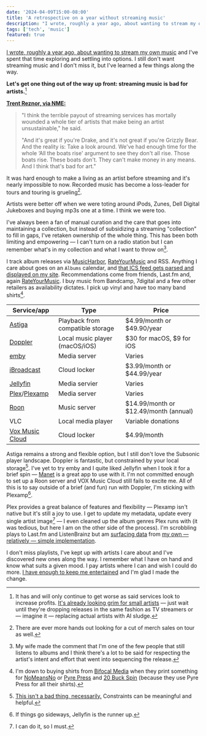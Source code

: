 ```yaml
---
date: '2024-04-09T15:00-08:00'
title: 'A retrospective on a year without streaming music'
description: "I wrote, roughly a year ago, about wanting to stream my own music and I've spent that time exploring and settling into options. I still don't want streaming music and I don't miss it, but I've learned a few things along the way."
tags: ['tech', 'music']
featured: true
---
```

[I wrote, roughly a year ago, about wanting to stream my own music](https://coryd.dev/posts/2023/i-dont-want-streaming-music/) and I've spent that time exploring and settling into options. I still don't want streaming music and I don't miss it, but I've learned a few things along the way.<!-- excerpt -->

<strong class="highlight-text">Let's get one thing out of the way up front: streaming music is bad for artists.</strong>[^1]

**[Trent Reznor, via NME:](https://www.nme.com/news/music/nine-inch-nails-trent-reznor-says-streaming-has-mortally-wounded-many-artists-its-great-if-youre-drake-its-not-great-if-youre-3614437)**
> "I think the terrible payout of streaming services has mortally wounded a whole tier of artists that make being an artist unsustainable," he said.
>
> "And it's great if you're Drake, and it's not great if you're Grizzly Bear. And the reality is: Take a look around. We've had enough time for the whole ‘All the boats rise' argument to see they don't all rise. Those boats rise. These boats don't. They can't make money in any means. And I think that's bad for art."

It was hard enough to make a living as an artist before streaming and it's nearly impossible to now. Recorded music has become a loss-leader for tours and touring is grueling[^2].

Artists were better off when we were toting around iPods, Zunes, Dell Digital Jukeboxes and buying mp3s one at a time. I think we were too.

I've always been a fan of manual curation and the care that goes into maintaining a collection, but instead of subsidizing a streaming "collection" to fill in gaps, I've retaken ownership of the whole thing. This has been both limiting and empowering — I can't turn on a radio station but I can remember what's in my collection and what I want to throw on[^3].

I track album releases via [MusicHarbor](https://apps.apple.com/us/app/musicharbor-track-new-music/id1440405750), [RateYourMusic](https://rateyourmusic.com) and RSS. Anything I care about goes on an `Albums` calendar, and [that ICS feed gets parsed and displayed on my site](https://coryd.dev/now.html). Recommendations come from friends, Last.fm and, again [RateYourMusic](https://rateyourmusic.com). I buy music from Bandcamp, 7digital and a few other retailers as availability dictates. I pick up vinyl and have too many band shirts[^4].

| Service/app                                                  | Type                             | Price                                 |
|--------------------------------------------------------------|----------------------------------|---------------------------------------|
| [Astiga](https://asti.ga)                                    | Playback from compatible storage | $4.99/month or $49.90/year            |
| [Doppler](https://brushedtype.co/doppler/)                   | Local music player (macOS/iOS)   | $30 for macOS, $9 for iOS             |
| [emby](https://emby.media)                                   | Media server                     | Varies                                |
| [iBroadcast](https://www.ibroadcast.com/home/)               | Cloud locker                     | $3.99/month or $44.99/year            |
| [Jellyfin](https://jellyfin.org)                             | Media servier                    | Varies                                |
| [Plex](https://www.plex.tv)/[Plexamp](https://www.plex.tv/plexamp/) | Media server                     | Varies                                |
| [Roon](https://roon.app)                                     | Music server                     | $14.99/month or $12.49/month (annual) |
| VLC                                                          | Local media player               | Variable donations                    |
| [Vox Music Cloud](https://vox.rocks)                         | Cloud locker                     | $4.99/month                           |

Astiga remains a strong and flexible option, but I still don't love the Subsonic player landscape. Doppler is fantastic, but constrained by your local storage[^5]. I've yet to try emby and I quite liked Jellyfin when I took it for a brief spin — [Manet](https://tilo.dev/manet/) is a great app to use with it. I'm not committed enough to set up a Roon server and VOX Music Cloud still fails to excite me. All of this is to say outside of a brief (and fun) run with Doppler, I'm sticking with Plexamp[^6].

Plex provides a great balance of features and flexibility — Plexamp isn't native but it's still a joy to use. I get to update my metadata, update every single artist image[^7] — I even cleaned up the album genres Plex runs with (it was tedious, but here I am on the other side of the process). I'm scrobbling plays to Last.fm and ListenBrainz but am [surfacing data](https://coryd.dev/now#artists) from [my own — relatively — simple implementation](https://coryd.dev/posts/2024/building-a-scrobbler-using-plex-webhooks-edge-functions-and-blob-storage/).

I don't miss playlists, I've kept up with artists I care about and I've discovered new ones along the way. I remember what I have on hand and know what suits a given mood. I pay artists where I can and wish I could do more. [I have enough to keep me entertained](https://coryd.dev/posts/2024/we-have-a-content-quality-problem-not-a-content-quantity-problem/) and I'm glad I made the change.

[^1]: It has and will only continue to get worse as said services look to increase profits. [It's already looking grim for small artists](https://metalinjection.net/its-just-business/songs-need-at-least-1000-plays-yearly-on-spotify-to-get-royalties-in-2024) — just wait until they're dropping releases in the same fashion as TV streamers or — imagine it — replacing actual artists with AI sludge.
[^2]: There are ever more hands out looking for a cut of merch sales on tour as well.
[^3]: My wife made the comment that I'm one of the few people that still listens to albums and I think there's a lot to be said for respecting the artist's intent and effort that went into sequencing the release.
[^4]: I'm down to buying shirts from [Bifocal Media](https://bifocalmedia.com/) when they print something for [NoMeansNo](https://en.wikipedia.org/wiki/Nomeansno) or [Pyre Press](https://www.pyrepressmerch.com/) and [20 Buck Spin](https://www.20buckspin.com/) (because they use Pyre Press for all their shirts).
[^5]: [This isn't a bad thing, necessarily.](https://coryd.dev/posts/2023/locally-stored-music-and-storage-as-a-meaningful-constraint/) Constraints can be meaningful and helpful.
[^6]: If things go sideways, Jellyfin is the runner up.
[^7]: I can do it, so I must.